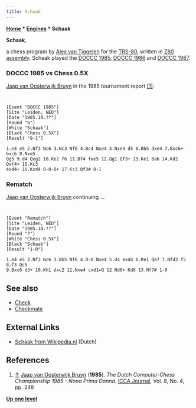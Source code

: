 ```yaml
---
title: Schaak
---
```

**[Home](Home "Home") \* [Engines](Engines "Engines") \* Schaak**


**Schaak**,  

a chess program by [Alex van Tiggelen](Alex_van_Tiggelen "Alex van Tiggelen") for the [TRS-80](TRS-80 "TRS-80"), written in [Z80](Z80 "Z80") [assembly](Assembly "Assembly"). Schaak played the [DOCCC 1985](DOCCC_1985 "DOCCC 1985"), [DOCCC 1986](DOCCC_1986 "DOCCC 1986") and [DOCCC 1987](DOCCC_1987 "DOCCC 1987"). 



### DOCCC 1985 vs Chess 0.5X


[Jaap van Oosterwijk Bruyn](Jaap_van_Oosterwijk_Bruyn "Jaap van Oosterwijk Bruyn") in the 1985 tournament report <a id="cite-note-1" href="#cite-ref-1">[1]</a>:




```C++The game of Schaak vs. [Chess 0.5X](Chess_0.5X "Chess 0.5X") was the shortest game of the tournament. 

```


```

[Event "DOCCC 1985"]
[Site "Leiden, NED"]
[Date "1985.10.??"]
[Round "6"]
[White "Schaak"]
[Black "Chess 0.5X"]
[Result "0-1"]

1.e4 e5 2.Nf3 Nc6 3.Nc3 Nf6 4.Bc4 Nxe4 5.Nxe4 d5 6.Bb5 dxe4 7.Bxc6+ bxc6 8.Nxe5
Qg5 9.d4 Qxg2 10.Ke2 f6 11.Bf4 fxe5 12.Qg1 Qf3+ 13.Ke1 Ba6 14.Kd2 Qxf4+ 15.Kc3
exd4+ 16.Kxd4 O-O-O+ 17.Kc3 Qf3# 0-1

```

### Rematch


[Jaap van Oosterwijk Bruyn](Jaap_van_Oosterwijk_Bruyn "Jaap van Oosterwijk Bruyn") continuing ...




```C++The author of Schaak, Alex van Tiggelen, one of the newcomers, was eager to show that this fast defeat was due to a freak and challenged Chess 0.5X to a second game. To his dismay this game was even shorter than the first one. 

```


```

[Event "Rematch"]
[Site "Leiden, NED"]
[Date "1985.10.??"]
[Round "?"]
[White "Chess 0.5X"]
[Black "Schaak"]
[Result "1-0"]

1.e4 e5 2.Nf3 Nc6 3.Bb5 Nf6 4.O-O Nxe4 5.d4 exd4 6.Re1 Qe7 7.Nfd2 f5 8.f3 Qc5
9.Bxc6 d3+ 10.Kh1 dxc2 11.Nxe4 cxd1=Q 12.Nd6+ Kd8 13.Nf7# 1-0

```

## See also


* [Check](Check "Check")
* [Checkmate](Checkmate "Checkmate")


## External Links


* [Schaak from Wikipedia.nl](https://nl.wikipedia.org/wiki/Schaak) (Dutch)


## References


1. <a id="cite-ref-1" href="#cite-note-1">↑</a> [Jaap van Oosterwijk Bruyn](Jaap_van_Oosterwijk_Bruyn "Jaap van Oosterwijk Bruyn") (**1985**). *The Dutch Computer-Chess Championship 1985 - Nona Prima Donna*. [ICCA Journal](ICGA_Journal "ICGA Journal"), Vol. 8, No. 4, pp. 248

**[Up one level](Engines "Engines")**







 
